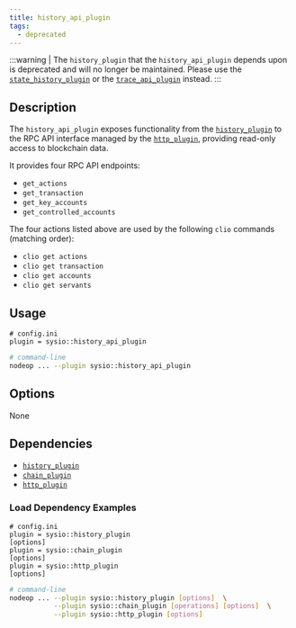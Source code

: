 ```yaml
---
title: history_api_plugin
tags:
  - deprecated
---
```


:::warning
| The `history_plugin` that the `history_api_plugin` depends upon is deprecated and will no longer be maintained. Please use the [`state_history_plugin`](state-history-plugin.md) or the [`trace_api_plugin`](trace-api-plugin.md) instead.
:::

## Description

The `history_api_plugin` exposes functionality from the [`history_plugin`](history-plugin.md) to the RPC API interface managed by the [`http_plugin`](http-plugin.md), providing read-only access to blockchain data.

It provides four RPC API endpoints:

* `get_actions`
* `get_transaction`
* `get_key_accounts`
* `get_controlled_accounts`

The four actions listed above are used by the following `clio` commands (matching order):

* `clio get actions`
* `clio get transaction`
* `clio get accounts`
* `clio get servants`

## Usage

```console
# config.ini
plugin = sysio::history_api_plugin
```

```sh
# command-line
nodeop ... --plugin sysio::history_api_plugin
```

## Options

None

## Dependencies

* [`history_plugin`](history-plugin.md)
* [`chain_plugin`](chain-plugin.md)
* [`http_plugin`](http-plugin.md)

### Load Dependency Examples

```console
# config.ini
plugin = sysio::history_plugin
[options]
plugin = sysio::chain_plugin
[options]
plugin = sysio::http_plugin
[options]
```

```sh
# command-line
nodeop ... --plugin sysio::history_plugin [options]  \
           --plugin sysio::chain_plugin [operations] [options]  \
           --plugin sysio::http_plugin [options]
```
